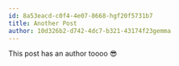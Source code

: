 ```yaml
---
id: 8a53eacd-c0f4-4e07-8668-hgf20f5731b7
title: Another Post
author: 10d326b2-d742-4dc7-b321-43174f23gemma
---
```

This post has an author toooo 😎
